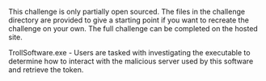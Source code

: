 This challenge is only partially open sourced. The files in the challenge directory are provided to give a starting point if you want to recreate the challenge on your own. The full challenge can be completed on the hosted site.

TrollSoftware.exe - Users are tasked with investigating the executable to determine how to interact with the malicious server used by this software and retrieve the token.